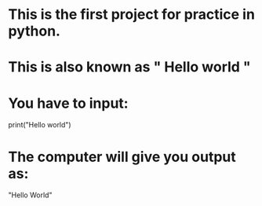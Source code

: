 # This is the first project for practice in python.
# This is also known as " Hello world "
# You have to input:

print("Hello world")
# The computer will give you output as:
"Hello World"
